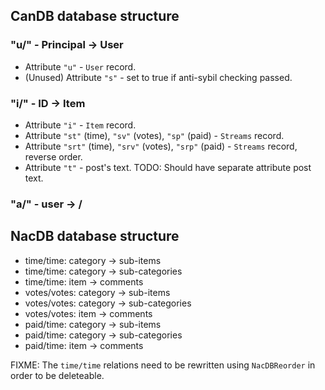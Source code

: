 ## CanDB database structure

### "u/" - Principal -> User
- Attribute `"u"` - `User` record.
- (Unused) Attribute `"s"` - set to true if anti-sybil checking passed.
### "i/" - ID -> Item
- Attribute `"i"` - `Item` record.
- Attribute `"st"` (time), `"sv"` (votes), `"sp"` (paid) - `Streams` record.
- Attribute `"srt"` (time), `"srv"` (votes), `"srp"` (paid) - `Streams` record, reverse order.
- Attribute `"t"` - post's text.
TODO: Should have separate attribute post text.
### "a/" - user -> <buyer affiliate>/<seller affiliate>

## NacDB database structure
* time/time: category -> sub-items
* time/time: category -> sub-categories
* time/time: item -> comments
* votes/votes: category -> sub-items
* votes/votes: category -> sub-categories
* votes/votes: item -> comments
* paid/time: category -> sub-items
* paid/time: category -> sub-categories
* paid/time: item -> comments

FIXME: The `time/time` relations need to be rewritten using `NacDBReorder` in order to
be deleteable.
